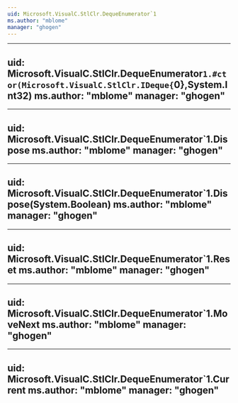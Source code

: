 ```yaml
---
uid: Microsoft.VisualC.StlClr.DequeEnumerator`1
ms.author: "mblome"
manager: "ghogen"
---
```


---
uid: Microsoft.VisualC.StlClr.DequeEnumerator`1.#ctor(Microsoft.VisualC.StlClr.IDeque{`0},System.Int32)
ms.author: "mblome"
manager: "ghogen"
---

---
uid: Microsoft.VisualC.StlClr.DequeEnumerator`1.Dispose
ms.author: "mblome"
manager: "ghogen"
---

---
uid: Microsoft.VisualC.StlClr.DequeEnumerator`1.Dispose(System.Boolean)
ms.author: "mblome"
manager: "ghogen"
---

---
uid: Microsoft.VisualC.StlClr.DequeEnumerator`1.Reset
ms.author: "mblome"
manager: "ghogen"
---

---
uid: Microsoft.VisualC.StlClr.DequeEnumerator`1.MoveNext
ms.author: "mblome"
manager: "ghogen"
---

---
uid: Microsoft.VisualC.StlClr.DequeEnumerator`1.Current
ms.author: "mblome"
manager: "ghogen"
---
